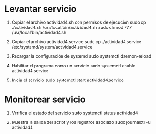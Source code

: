 # Levantar servicio 

1. Copiar el archivo actividad4.sh con permisos de ejecucion
sudo cp ./actividad4.sh /usr/local/bin/actividad4.sh
sudo chmod 777 /usr/local/bin/actividad4.sh

2. Copiar el archivo actividad4.service
sudo cp ./actividad4.service /etc/systemd/system/actividad4.service

3. Recargar la configuración de systemd
sudo systemctl daemon-reload

4. Habilitar el programa como un servicio
sudo systemctl enable actividad4.service  

5. Inicia el servicio
sudo systemctl start actividad4.service

# Monitorear servicio

1. Verifica el estado del servicio
sudo systemctl status actividad4

2. Muestra la salida del script y los registros asociado
sudo journalctl -u actividad4


